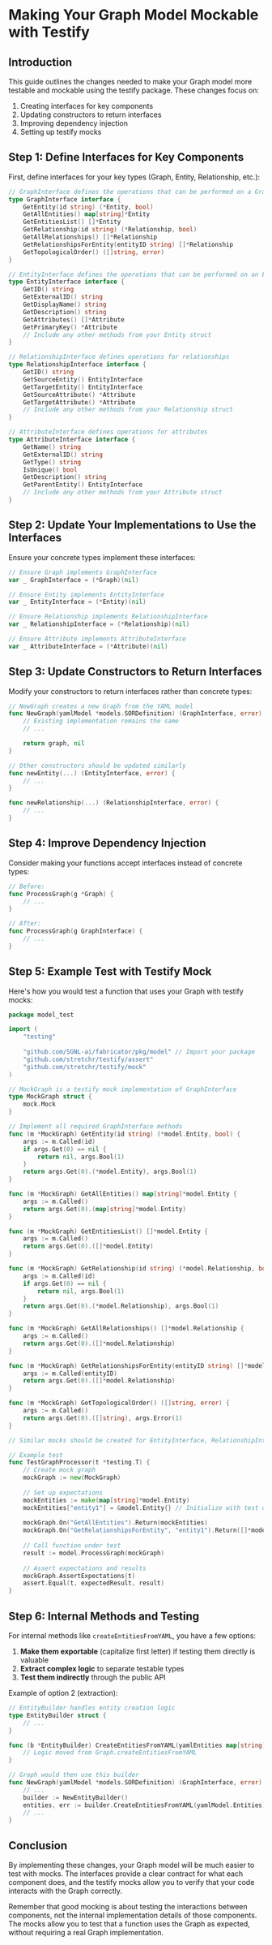 # Making Your Graph Model Mockable with Testify

## Introduction

This guide outlines the changes needed to make your Graph model more testable and mockable using the testify package. These changes focus on:

1. Creating interfaces for key components
2. Updating constructors to return interfaces
3. Improving dependency injection
4. Setting up testify mocks

## Step 1: Define Interfaces for Key Components

First, define interfaces for your key types (Graph, Entity, Relationship, etc.):

```go
// GraphInterface defines the operations that can be performed on a Graph
type GraphInterface interface {
    GetEntity(id string) (*Entity, bool)
    GetAllEntities() map[string]*Entity
    GetEntitiesList() []*Entity
    GetRelationship(id string) (*Relationship, bool)
    GetAllRelationships() []*Relationship
    GetRelationshipsForEntity(entityID string) []*Relationship
    GetTopologicalOrder() ([]string, error)
}

// EntityInterface defines the operations that can be performed on an Entity
type EntityInterface interface {
    GetID() string
    GetExternalID() string
    GetDisplayName() string
    GetDescription() string
    GetAttributes() []*Attribute
    GetPrimaryKey() *Attribute
    // Include any other methods from your Entity struct
}

// RelationshipInterface defines operations for relationships
type RelationshipInterface interface {
    GetID() string
    GetSourceEntity() EntityInterface
    GetTargetEntity() EntityInterface
    GetSourceAttribute() *Attribute
    GetTargetAttribute() *Attribute
    // Include any other methods from your Relationship struct
}

// AttributeInterface defines operations for attributes
type AttributeInterface interface {
    GetName() string
    GetExternalID() string
    GetType() string
    IsUnique() bool
    GetDescription() string
    GetParentEntity() EntityInterface
    // Include any other methods from your Attribute struct
}
```

## Step 2: Update Your Implementations to Use the Interfaces

Ensure your concrete types implement these interfaces:

```go
// Ensure Graph implements GraphInterface
var _ GraphInterface = (*Graph)(nil)

// Ensure Entity implements EntityInterface
var _ EntityInterface = (*Entity)(nil)

// Ensure Relationship implements RelationshipInterface
var _ RelationshipInterface = (*Relationship)(nil)

// Ensure Attribute implements AttributeInterface
var _ AttributeInterface = (*Attribute)(nil)
```

## Step 3: Update Constructors to Return Interfaces

Modify your constructors to return interfaces rather than concrete types:

```go
// NewGraph creates a new Graph from the YAML model
func NewGraph(yamlModel *models.SORDefinition) (GraphInterface, error) {
    // Existing implementation remains the same
    // ...

    return graph, nil
}

// Other constructors should be updated similarly
func newEntity(...) (EntityInterface, error) {
    // ...
}

func newRelationship(...) (RelationshipInterface, error) {
    // ...
}
```

## Step 4: Improve Dependency Injection

Consider making your functions accept interfaces instead of concrete types:

```go
// Before:
func ProcessGraph(g *Graph) {
    // ...
}

// After:
func ProcessGraph(g GraphInterface) {
    // ...
}
```

## Step 5: Example Test with Testify Mock

Here's how you would test a function that uses your Graph with testify mocks:

```go
package model_test

import (
    "testing"
    
    "github.com/SGNL-ai/fabricator/pkg/model" // Import your package
    "github.com/stretchr/testify/assert"
    "github.com/stretchr/testify/mock"
)

// MockGraph is a testify mock implementation of GraphInterface
type MockGraph struct {
    mock.Mock
}

// Implement all required GraphInterface methods
func (m *MockGraph) GetEntity(id string) (*model.Entity, bool) {
    args := m.Called(id)
    if args.Get(0) == nil {
        return nil, args.Bool(1)
    }
    return args.Get(0).(*model.Entity), args.Bool(1)
}

func (m *MockGraph) GetAllEntities() map[string]*model.Entity {
    args := m.Called()
    return args.Get(0).(map[string]*model.Entity)
}

func (m *MockGraph) GetEntitiesList() []*model.Entity {
    args := m.Called()
    return args.Get(0).([]*model.Entity)
}

func (m *MockGraph) GetRelationship(id string) (*model.Relationship, bool) {
    args := m.Called(id)
    if args.Get(0) == nil {
        return nil, args.Bool(1)
    }
    return args.Get(0).(*model.Relationship), args.Bool(1)
}

func (m *MockGraph) GetAllRelationships() []*model.Relationship {
    args := m.Called()
    return args.Get(0).([]*model.Relationship)
}

func (m *MockGraph) GetRelationshipsForEntity(entityID string) []*model.Relationship {
    args := m.Called(entityID)
    return args.Get(0).([]*model.Relationship)
}

func (m *MockGraph) GetTopologicalOrder() ([]string, error) {
    args := m.Called()
    return args.Get(0).([]string), args.Error(1)
}

// Similar mocks should be created for EntityInterface, RelationshipInterface, etc.

// Example test
func TestGraphProcessor(t *testing.T) {
    // Create mock graph
    mockGraph := new(MockGraph)
    
    // Set up expectations
    mockEntities := make(map[string]*model.Entity)
    mockEntities["entity1"] = &model.Entity{} // Initialize with test data
    
    mockGraph.On("GetAllEntities").Return(mockEntities)
    mockGraph.On("GetRelationshipsForEntity", "entity1").Return([]*model.Relationship{})
    
    // Call function under test
    result := model.ProcessGraph(mockGraph)
    
    // Assert expectations and results
    mockGraph.AssertExpectations(t)
    assert.Equal(t, expectedResult, result)
}
```

## Step 6: Internal Methods and Testing

For internal methods like `createEntitiesFromYAML`, you have a few options:

1. **Make them exportable** (capitalize first letter) if testing them directly is valuable
2. **Extract complex logic** to separate testable types
3. **Test them indirectly** through the public API

Example of option 2 (extraction):

```go
// EntityBuilder handles entity creation logic
type EntityBuilder struct {
    // ...
}

func (b *EntityBuilder) CreateEntitiesFromYAML(yamlEntities map[string]models.Entity) (map[string]EntityInterface, error) {
    // Logic moved from Graph.createEntitiesFromYAML
}

// Graph would then use this builder
func NewGraph(yamlModel *models.SORDefinition) (GraphInterface, error) {
    // ...
    builder := NewEntityBuilder()
    entities, err := builder.CreateEntitiesFromYAML(yamlModel.Entities)
    // ...
}
```

## Conclusion

By implementing these changes, your Graph model will be much easier to test with mocks. The interfaces provide a clear contract for what each component does, and the testify mocks allow you to verify that your code interacts with the Graph correctly.

Remember that good mocking is about testing the interactions between components, not the internal implementation details of those components. The mocks allow you to test that a function uses the Graph as expected, without requiring a real Graph implementation.
